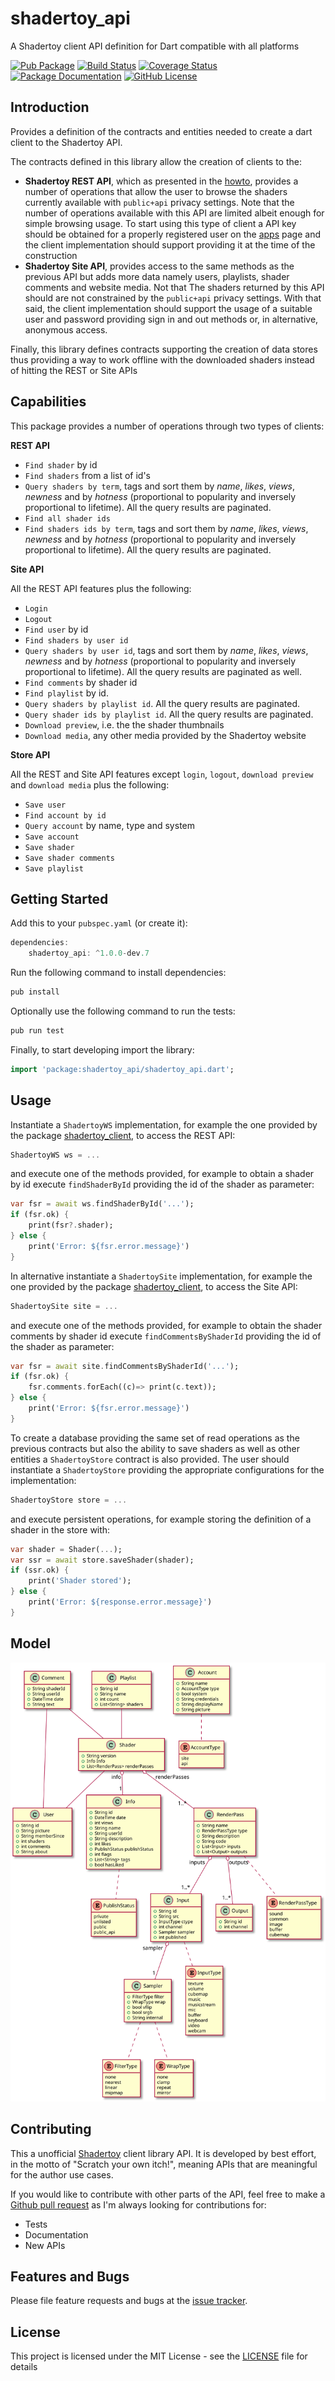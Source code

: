 # shadertoy_api
A Shadertoy client API definition for Dart compatible with all platforms

[![Pub Package](https://img.shields.io/pub/v/shadertoy_api.svg?style=flat-square)](https://pub.dartlang.org/packages/shadertoy_api)
[![Build Status](https://github.com/ivoleitao/shadertoy_api/workflows/build/badge.svg)](https://github.com/ivoleitao/shadertoy_api/actions)
[![Coverage Status](https://codecov.io/gh/ivoleitao/shadertoy_api/graph/badge.svg)](https://codecov.io/gh/ivoleitao/shadertoy_api)
[![Package Documentation](https://img.shields.io/badge/doc-shadertoy_api-blue.svg)](https://www.dartdocs.org/documentation/shadertoy_api/latest)
[![GitHub License](https://img.shields.io/badge/license-MIT-yellow.svg)](https://opensource.org/licenses/MIT)

## Introduction

Provides a definition of the contracts and entities needed to create a dart client to the Shadertoy API.

The contracts defined in this library allow the creation of clients to the:
* **Shadertoy REST API**, which as presented in the [howto](https://www.shadertoy.com/howto#q2), provides a number of operations that allow the user to browse the shaders currently available with `public+api` privacy settings. Note that the number of operations available with this API are limited albeit enough for simple browsing usage. To start using this type of client a API key should be obtained for a properly registered user on the [apps](https://www.shadertoy.com/myapps) page and the client implementation should support providing it at the time of the construction
* **Shadertoy Site API**, provides access to the same methods as the previous API but adds more data namely users, playlists, shader comments and website media. Not that The shaders returned by this API should are not constrained by the `public+api` privacy settings. With that said, the client implementation should support the usage of a suitable user and password providing sign in and out methods or, in alternative, anonymous access.

Finally, this library defines contracts supporting the creation of data stores thus providing a way to work offline with the downloaded shaders instead of hitting the REST or Site APIs

## Capabilities

This package provides a number of operations through two types of clients:

**REST API**

* `Find shader` by id
* `Find shaders` from a list of id's
* `Query shaders by term`, tags and sort them by *name*, *likes*, *views*, *newness* and by *hotness* (proportional to popularity and inversely proportional to lifetime). All the query results are paginated.
* `Find all shader ids`
* `Find shaders ids by term`, tags and sort them by *name*, *likes*, *views*, *newness* and by *hotness* (proportional to popularity and inversely proportional to lifetime). All the query results are paginated.

**Site API**

All the REST API features plus the following:
* `Login`
* `Logout`
* `Find user` by id
* `Find shaders by user id`
* `Query shaders by user id`, tags and sort them by *name*, *likes*, *views*, *newness* and by *hotness* (proportional to popularity and inversely proportional to lifetime). All the query results are paginated as well.
* `Find comments` by shader id
* `Find playlist` by id.
* `Query shaders by playlist id`. All the query results are paginated.
* `Query shader ids by playlist id`. All the query results are paginated. 
* `Download preview`, i.e. the the shader thumbnails
* `Download media`, any other media provided by the Shadertoy website

**Store API**

All the REST and Site API features except `login`, `logout`, `download preview` and `download media` plus the following:
* `Save user`
* `Find account by id`
* `Query account` by name, type and system
* `Save account`
* `Save shader`
* `Save shader comments`
* `Save playlist`

## Getting Started

Add this to your `pubspec.yaml` (or create it):

```dart
dependencies:
    shadertoy_api: ^1.0.0-dev.7
```

Run the following command to install dependencies:

```dart
pub install
```

Optionally use the following command to run the tests:

```dart
pub run test
```

Finally, to start developing import the library:

```dart
import 'package:shadertoy_api/shadertoy_api.dart';
```

## Usage

Instantiate a `ShadertoyWS` implementation, for example the one provided by the package [shadertoy_client](https://pub.dev/packages/shadertoy_client), to access the REST API:

```dart
ShadertoyWS ws = ...
```
and execute one of the methods provided, for example to obtain a shader by id execute `findShaderById` providing the id of the shader as parameter:

```dart
var fsr = await ws.findShaderById('...');
if (fsr.ok) {
    print(fsr?.shader);
} else {
    print('Error: ${fsr.error.message}')
}
```
In alternative instantiate a `ShadertoySite` implementation, for example the one provided by the package [shadertoy_client](https://pub.dev/packages/shadertoy_client), to access the Site API:
```dart
ShadertoySite site = ...
```
and execute one of the methods provided, for example to obtain the shader comments by shader id execute `findCommentsByShaderId` providing the id of the shader as parameter:

```dart
var fsr = await site.findCommentsByShaderId('...');
if (fsr.ok) {
    fsr.comments.forEach((c)=> print(c.text));
} else {
    print('Error: ${fsr.error.message}')
}
```

To create a database providing the same set of read operations as the previous contracts but also the ability to save shaders as well as other entities a `ShadertoyStore` contract is also provided. The user should instantiate a `ShadertoyStore` providing the appropriate configurations for the implementation:

```dart
ShadertoyStore store = ...
```

and execute persistent operations, for example storing the definition of a shader in the store with:

```dart
var shader = Shader(...);
var ssr = await store.saveShader(shader);
if (ssr.ok) {
    print('Shader stored');
} else {
    print('Error: ${response.error.message}')
}
```

## Model

![Shadertoy API Model](model.svg?raw=true)

## Contributing

This a unofficial [Shadertoy](https://www.shadertoy.com) client library API. It is developed by best effort, in the motto of "Scratch your own itch!", meaning APIs that are meaningful for the author use cases.

If you would like to contribute with other parts of the API, feel free to make a [Github pull request](https://github.com/ivoleitao/shadertoy_api/pulls) as I'm always looking for contributions for:
* Tests
* Documentation
* New APIs

## Features and Bugs

Please file feature requests and bugs at the [issue tracker][tracker].

[tracker]: http://github.com/ivoleitao/shadertoy_api/issues/new

## License

This project is licensed under the MIT License - see the [LICENSE](LICENSE) file for details
